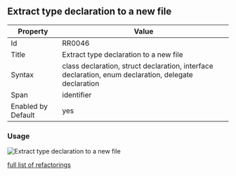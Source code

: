 ## Extract type declaration to a new file

Property | Value
--- | ---
Id|RR0046
Title|Extract type declaration to a new file
Syntax|class declaration, struct declaration, interface declaration, enum declaration, delegate declaration
Span|identifier
Enabled by Default|yes

### Usage

![Extract type declaration to a new file](../../images/refactorings/ExtractTypeDeclarationToNewFile.png)

[full list of refactorings](Refactorings.md)